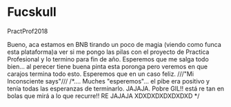 # Fucskull
PractProf2018

Bueno, aca estamos en BNB tirando un poco de magia (viendo como funca esta plataforma)a ver si me pongo las pilas con el proyecto de Practica Profesional y lo termino para fin de año.
Esperemos que me salga todo bien... al perecer tiene buena pinta esta poronga pero veremos en que carajos termina todo esto.
Esperemos que en un caso feliz.
///"Mi Inconsciente says"///
/*....
Muches "esperemos"... el pibe era positivo y tenía todas las esperanzas de terminarlo. JAJAJA. Pobre GIL!! está re tan en bolas que mirá a lo que recurre!! RE JAJAJA XDXDXDXDXDXDXD
*/

